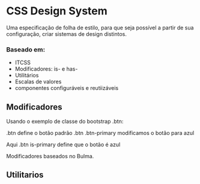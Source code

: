 # CSS Design System
Uma especificação de folha de estilo, para que seja possível a partir de sua configuração, criar sistemas de design distintos.


### Baseado em:
* ITCSS
* Modificadores: is- e has-
* Utilitários
* Escalas de valores
* componentes configuráveis e reutiizáveis


## Modificadores
Usando o exemplo de classe do bootstrap .btn:

.btn define o botão padrão
.btn .btn-primary modificamos o botão para azul


Aqui
.btn is-primary define que o botão é azul

Modificadores baseados no Bulma.


## Utilitarios
